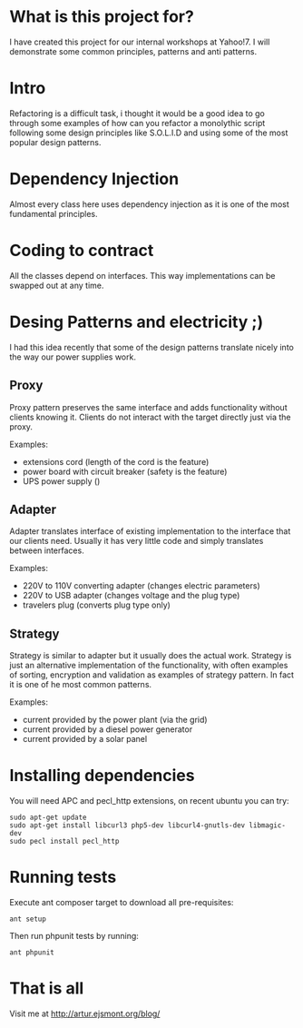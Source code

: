 # What is this project for?

I have created this project for our internal workshops at Yahoo!7. I will demonstrate some common principles, patterns
and anti patterns.

# Intro

Refactoring is a difficult task, i thought it would be a good idea to go through some examples of how can you
refactor a monolythic script following some design principles like S.O.L.I.D and using some of the most popular
design patterns.

# Dependency Injection

Almost every class here uses dependency injection as it is one of the most fundamental principles.

# Coding to contract

All the classes depend on interfaces. This way implementations can be swapped out at any time.

# Desing Patterns and electricity ;)

I had this idea recently that some of the design patterns translate nicely into the way our power supplies work.

## Proxy

Proxy pattern preserves the same interface and adds functionality without clients knowing it. Clients
do not interact with the target directly just via the proxy.

Examples: 
- extensions cord (length of the cord is the feature)
- power board with circuit breaker (safety is the feature)
- UPS power supply ()

## Adapter

Adapter translates interface of existing implementation to the interface that our clients need.
Usually it has very little code and simply translates between interfaces.

Examples: 
- 220V to 110V converting adapter (changes electric parameters)
- 220V to USB adapter (changes voltage and the plug type)
- travelers plug (converts plug type only)

## Strategy

Strategy is similar to adapter but it usually does the actual work. Strategy is just an alternative
implementation of the functionality, with often examples of sorting, encryption and validation as examples
of strategy pattern. In fact it is one of he most common patterns.

Examples:
- current provided by the power plant (via the grid)
- current provided by a diesel power generator
- current provided by a solar panel

# Installing dependencies

You will need APC and pecl_http extensions, on recent ubuntu you can try:

    sudo apt-get update
    sudo apt-get install libcurl3 php5-dev libcurl4-gnutls-dev libmagic-dev
    sudo pecl install pecl_http

# Running tests

Execute ant composer target to download all pre-requisites:

    ant setup

Then run phpunit tests by running:

    ant phpunit

# That is all

Visit me at http://artur.ejsmont.org/blog/
